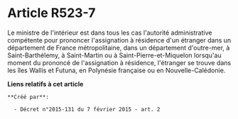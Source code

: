 # Article R523-7

Le ministre de l'intérieur est dans tous les cas l'autorité administrative compétente pour prononcer l'assignation à
résidence d'un étranger dans un département de France métropolitaine, dans un département d'outre-mer, à Saint-Barthélemy, à
Saint-Martin ou à Saint-Pierre-et-Miquelon lorsqu'au moment du prononcé de l'assignation à résidence, l'étranger se trouve
dans les îles Wallis et Futuna, en Polynésie française ou en Nouvelle-Calédonie.

**Liens relatifs à cet article**

	**Créé par**:

	  - Décret n°2015-131 du 7 février 2015 - art. 2
